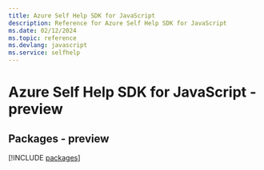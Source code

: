 ```yaml
---
title: Azure Self Help SDK for JavaScript
description: Reference for Azure Self Help SDK for JavaScript
ms.date: 02/12/2024
ms.topic: reference
ms.devlang: javascript
ms.service: selfhelp
---
```

# Azure Self Help SDK for JavaScript - preview
## Packages - preview
[!INCLUDE [packages](self-help-index.md)]